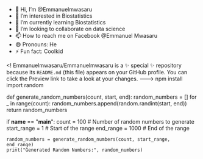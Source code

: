 - 👋 Hi, I’m @Emmanuelmwasaru
- 👀 I’m interested in Biostatistics 
- 🌱 I’m currently learning Biostatistics 
- 💞️ I’m looking to collaborate on data science 
- 📫 How to reach me on Facebook @Emmanuel Mwasaru 
- 😄 Pronouns: He
- ⚡ Fun fact: Coolkid

<!
Emmanuelmwasaru/Emmanuelmwasaru is a ✨ special ✨ repository because its `README.md` (this file) appears on your GitHub profile.
You can click the Preview link to take a look at your changes.
--->
npm install
import random

def generate_random_numbers(count, start, end):
    random_numbers = []
    for _ in range(count):
        random_numbers.append(random.randint(start, end))
    return random_numbers

if __name__ == "__main__":
    count = 100  # Number of random numbers to generate
    start_range = 1  # Start of the range
    end_range = 1000  # End of the range

    random_numbers = generate_random_numbers(count, start_range, end_range)
    print("Generated Random Numbers:", random_numbers)
